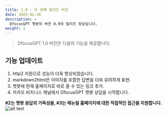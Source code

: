 ```yaml
---
title: 1.0 - 두 번째 릴리즈 버전
date: 2025-02-26
description: >
  DfocusGPT 챗봇의 버전 0.9의 릴리즈 정보입니다.
weight: 1
---
```


> DfocusGPT 1.0 버전은 다음의 기능을 제공합니다.

## 기능 업데이트 

1. http2 지원으로 성능이 더욱 향상되었습니다.
2. markdown2html은 이미지를 포함한 답변을 더욱 유려하게 표현.
3. 챗봇에 현재 홈페이지로 바로 올 수 있는 링크 추가.
4. 카카오 비지니스 채널에서 DfocusGPT 챗봇 상담을 시작합니다.


**#2는 챗봇 응답의 가독성을, #3는 매뉴얼 홈페이지에 대한 직접적인 접근을 지원합니다.**
![alt text](/blog/releases/image-2.png)
